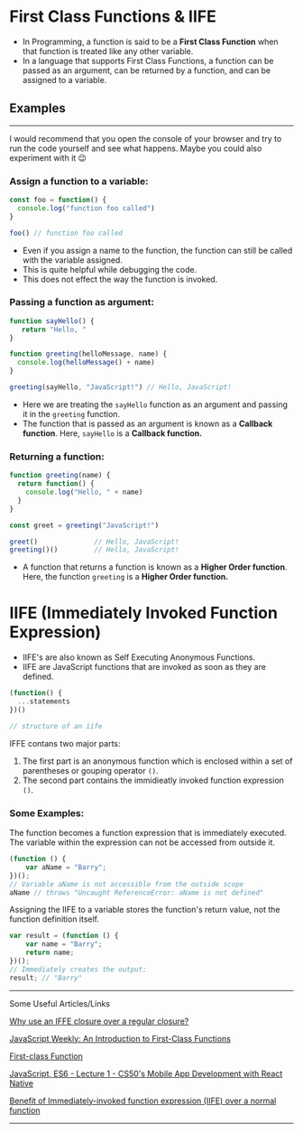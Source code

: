 # First Class Functions & IIFE

- In Programming, a function is said to be a **First Class Function** when that function is treated like any other variable.
- In a language that supports First Class Functions, a function can be passed as an argument, can be returned by a function, and can be assigned to a variable.

## Examples

---

I would recommend that you open the console of your browser and try to run the code yourself and see what happens. Maybe you could also experiment with it 😉

### Assign a function to a variable:

```jsx
const foo = function() {
  console.log("function foo called")
}

foo() // function foo called
```

- Even if you assign a name to the function, the function can still be called with the variable assigned.
- This is quite helpful while debugging the code.
- This does not effect the way the function is invoked.

### Passing a function as argument:

```jsx
function sayHello() {
   return "Hello, "
}

function greeting(helloMessage, name) {
  console.log(helloMessage() + name)
}

greeting(sayHello, "JavaScript!") // Hello, JavaScript!
```

- Here we are treating the `sayHello` function as an argument and passing it in the `greeting` function.
- The function that is passed as an argument is known as a **Callback function**. Here, `sayHello` is a **Callback function.**

### Returning a function:

```jsx
function greeting(name) {
  return function() {
    console.log("Hello, " + name)
  }
}

const greet = greeting("JavaScript!") 

greet()              // Hello, JavaScript!
greeting()()         // Hello, JavaScript!
```

- A function that returns a function is known as a **Higher Order function**. Here, the function `greeting` is a **Higher Order function.**

# IIFE (Immediately Invoked Function Expression)

- IIFE's are also known as Self Executing Anonymous Functions.
- IIFE are JavaScript functions that are invoked as soon as they are defined.

```jsx
(function() {
  ...statements
})()

// structure of an iife
```

IFFE contans two major parts:

1. The first part is an anonymous function which is enclosed within a set of parentheses or gouping operator `()`.
2. The second part contains the immidieatly invoked function expression `()`.

### Some Examples:

The function becomes a function expression that is immediately executed. The variable within the expression can not be accessed from outside it.

```jsx
(function () {
    var aName = "Barry";
})();
// Variable aName is not accessible from the outside scope
aName // throws "Uncaught ReferenceError: aName is not defined"
```

Assigning the IIFE to a variable stores the function's return value, not the function definition itself.

```jsx
var result = (function () {
    var name = "Barry"; 
    return name; 
})(); 
// Immediately creates the output: 
result; // "Barry"
```

---

Some Useful Articles/Links

[Why use an IFFE closure over a regular closure?](https://stackoverflow.com/questions/50979943/why-use-an-iffe-closure-over-a-regular-closure)

[JavaScript Weekly: An Introduction to First-Class Functions](https://medium.com/launch-school/javascript-weekly-an-introduction-to-first-class-functions-9d069e6fb137)

[First-class Function](https://developer.mozilla.org/en-US/docs/Glossary/First-class_Function)

[JavaScript, ES6 - Lecture 1 - CS50's Mobile App Development with React Native](https://www.youtube.com/watch?v=3Ay2lS6tm4M&list=PLhQjrBD2T382gdfveyad09Ierl_3Jh_wR&t=14s)

[Benefit of Immediately-invoked function expression (IIFE) over a normal function](https://stackoverflow.com/questions/37021349/benefit-of-immediately-invoked-function-expression-iife-over-a-normal-function)

---